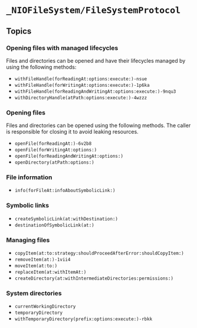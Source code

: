 # ``_NIOFileSystem/FileSystemProtocol``

## Topics

### Opening files with managed lifecycles

Files and directories can be opened and have their lifecycles managed by using the
following methods:

- ``withFileHandle(forReadingAt:options:execute:)-nsue``
- ``withFileHandle(forWritingAt:options:execute:)-1p6ka``
- ``withFileHandle(forReadingAndWritingAt:options:execute:)-9nqu3``
- ``withDirectoryHandle(atPath:options:execute:)-4wzzz``

### Opening files

Files and directories can be opened using the following methods. The caller is responsible for
closing it to avoid leaking resources.

- ``openFile(forReadingAt:)-6v2b8``
- ``openFile(forWritingAt:options:)``
- ``openFile(forReadingAndWritingAt:options:)``
- ``openDirectory(atPath:options:)``

### File information

- ``info(forFileAt:infoAboutSymbolicLink:)``

### Symbolic links

- ``createSymbolicLink(at:withDestination:)``
- ``destinationOfSymbolicLink(at:)``

### Managing files

- ``copyItem(at:to:strategy:shouldProceedAfterError:shouldCopyItem:)``
- ``removeItem(at:)-1vii4``
- ``moveItem(at:to:)``
- ``replaceItem(at:withItemAt:)``
- ``createDirectory(at:withIntermediateDirectories:permissions:)``

### System directories

- ``currentWorkingDirectory``
- ``temporaryDirectory``
- ``withTemporaryDirectory(prefix:options:execute:)-rbkk``
